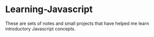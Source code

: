 # Learning-Javascript
These are sets of notes and small projects that have helped me learn introductory Javascript concepts.
